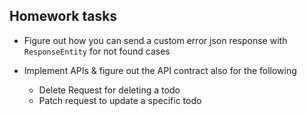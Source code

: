 ## Homework tasks


- Figure out how you can send a custom error json response with `ResponseEntity` for not found cases

- Implement APIs & figure out the API contract also for the following
  - Delete Request for deleting a todo
  - Patch request to update a specific todo